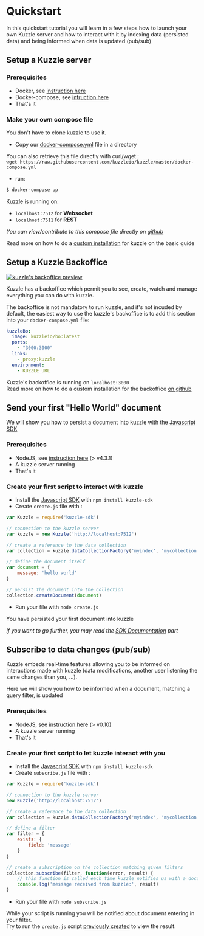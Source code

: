 # Quickstart

In this quickstart tutorial you will learn in a few steps how to launch your own Kuzzle server
and how to interact with it by indexing data (persisted data) and being informed when data is updated (pub/sub)

## Setup a Kuzzle server

### Prerequisites

- Docker, see [instruction here](https://docs.docker.com/engine/installation/)
- Docker-compose, see [intruction here](https://docs.docker.com/compose/install/)
- That's it

### Make your own compose file

<aside class="notice">
You don't have to clone kuzzle to use it.
</aside>

- Copy our [docker-compose.yml](https://raw.githubusercontent.com/kuzzleio/kuzzle/master/docker-compose.yml) file in a directory

<aside class="notice">
You can also retrieve this file directly with curl/wget : <br />
<code>wget https://raw.githubusercontent.com/kuzzleio/kuzzle/master/docker-compose.yml</code>
</aside>

- run:

```bash
$ docker-compose up
```

<aside class="success">
Kuzzle is running on:
<ul>
    <li><code>localhost:7512</code> for <strong>Websocket</strong></li>
    <li><code>localhost:7511</code> for <strong>REST</strong></li>
</ul>
</aside>

_You can view/contribute to this compose file directly on [github](https://github.com/kuzzleio/kuzzle/blob/master/docker-compose.yml)_

<aside class="notice">
Read more on how to do a <a href="#install-on-linux">custom installation</a> for kuzzle on the basic guide
</aside>

## Setup a Kuzzle Backoffice

[![kuzzle's backoffice preview](https://raw.githubusercontent.com/kuzzleio/kuzzle-bo/master/docs/images/metrics.png)](https://raw.githubusercontent.com/kuzzleio/kuzzle-bo/master/docs/images/metrics.png)

Kuzzle has a backoffice which permit you to see, create, watch and manage everything you can do with kuzzle.

The backoffice is not mandatory to run kuzzle, and it's not incuded by default, the easiest way to use the kuzzle's backoffice is to add this section into your `docker-compose.yml` file:

```yml
kuzzleBo:
  image: kuzzleio/bo:latest
  ports:
    - "3000:3000"
  links:
    - proxy:kuzzle
  environment:
    - KUZZLE_URL
```

<aside class="success">
Kuzzle's backoffice is running on <code>localhost:3000</code>
</aside>

<aside class="notice">
Read more on how to do a custom installation for the backoffice <a href="https://github.com/kuzzleio/kuzzle-bo#installation">on github</a>
</aside>

## Send your first "Hello World" document

We will show you how to persist a document into kuzzle with the [Javascript SDK](/sdk-documentation)

### Prerequisites

- NodeJS, see [instruction here](https://nodejs.org/en/download/) (> v4.3.1)
- A kuzzle server running
- That's it

### Create your first script to interact with kuzzle

- Install the [Javascript SDK](/sdk-documentation) with `npm install kuzzle-sdk`
- Create `create.js` file with :

```javascript
var Kuzzle = require('kuzzle-sdk')

// connection to the kuzzle server
var kuzzle = new Kuzzle('http://localhost:7512')

// create a reference to the data collection
var collection = kuzzle.dataCollectionFactory('myindex', 'mycollection')

// define the document itself
var document = {
    message: 'hello world'
}

// persist the document into the collection
collection.createDocument(document)
```

- Run your file with `node create.js`

<aside class="success">
You have persisted your first document into kuzzle
</aside>

_If you want to go further, you may read the [SDK Documentation](/sdk-documentation) part_

## Subscribe to data changes (pub/sub)

Kuzzle embeds real-time features allowing you to be informed on interactions made with kuzzle (data modifications, another user listening the same changes than you, ...).

Here we will show you how to be informed when a document, matching a query filter, is updated

### Prerequisites

- NodeJS, see [instruction here](https://nodejs.org/en/download/) (> v0.10)
- A kuzzle server running
- That's it

### Create your first script to let kuzzle interact with you

- Install the [Javascript SDK](/sdk-documentation) with `npm install kuzzle-sdk`
- Create `subscribe.js` file with :

```javascript
var Kuzzle = require('kuzzle-sdk')

// connection to the kuzzle server
new Kuzzle('http://localhost:7512')

// create a reference to the data collection
var collection = kuzzle.dataCollectionFactory('myindex', 'mycollection')

// define a filter
var filter = {
    exists: {
        field: 'message'
    }
}

// create a subscription on the collection matching given filters
collection.subscribe(filter, function(error, result) {
    // this function is called each time kuzzle notifies us with a document matching our filters
    console.log('message received from kuzzle:', result)
}
```

- Run your file with `node subscribe.js`

<aside class="success">
While your script is running you will be notified about document entering in your filter. <br/>
Try to run the <code>create.js</code> script <a href="#create-your-first-script-to-interact-with-kuzzle">previously created</a> to view the result.
</aside>
